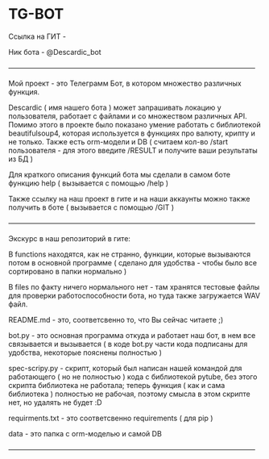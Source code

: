 # TG-BOT


Ссылка на ГИТ - 

Ник бота - @Descardic_bot


———————————————————————————————————

Мой проект - это Телеграмм Бот, в котором множество различных функция. 

Descardic ( имя нашего бота ) может запрашивать локацию у пользователя, работает с файлами и со множеством различных API. Помимо этого в проекте было показано умение работать с  библиотекой beautifulsoup4, которая используется в функциях про валюту, крипту и не только. Также есть orm-модели и DB ( считаем кол-во /start пользователя - для этого введите /RESULT и получите ваши результаты из БД ) 

Для краткого описания функций бота мы сделали в самом боте функцию help ( вызывается с помощью /help )

Также ссылку на наш проект в гите и на наши аккаунты можно также получить в боте ( вызывается с помощью /GIT )

———————————————————————————————————

Экскурс в наш репозиторий в гите:

В functions находятся, как не странно, функции, которые вызываются потом в основной программе ( сделано для удобства - чтобы было все сортировано в папки нормально )

В files по факту ничего нормального нет - там хранятся тестовые файлы для проверки работоспособности бота, но туда также загружается WAV файл. 

README.md - это, соответсвенно то, что Вы сейчас читаете ;)

bot.py - это основная программа откуда и работает наш бот, в нем все связывается и вызывается ( в коде bot.py части кода подписаны для удобства, некоторые пояснены полностью ) 

spec-scripy.py - скрипт, который был написан нашей командой для работающего ( но не полностью ) кода с библиотекой pytube, без этого скрипта библиотека не работала; теперь функция ( как и сама библиотека ) полностью не рабочая, поэтому смысла в этом скрипте нет, но удалять не будет :D

requirments.txt - это соответсвенно requirements ( для pip )

data - это папка с orm-моделью и самой DB 

———————————————————————————————————


